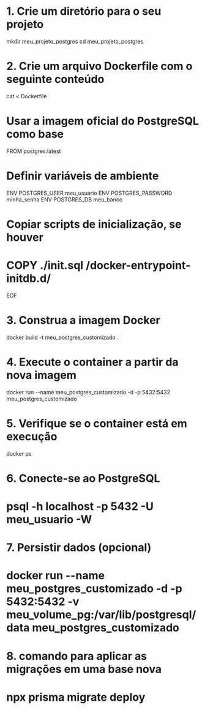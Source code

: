 # 1. Crie um diretório para o seu projeto
mkdir meu_projeto_postgres
cd meu_projeto_postgres

# 2. Crie um arquivo Dockerfile com o seguinte conteúdo
cat <<EOF > Dockerfile
# Usar a imagem oficial do PostgreSQL como base
FROM postgres:latest

# Definir variáveis de ambiente
ENV POSTGRES_USER meu_usuario
ENV POSTGRES_PASSWORD minha_senha
ENV POSTGRES_DB meu_banco

# Copiar scripts de inicialização, se houver
# COPY ./init.sql /docker-entrypoint-initdb.d/
EOF

# 3. Construa a imagem Docker
docker build -t meu_postgres_customizado .

# 4. Execute o container a partir da nova imagem
docker run --name meu_postgres_customizado -d -p 5432:5432 meu_postgres_customizado

# 5. Verifique se o container está em execução
docker ps

# 6. Conecte-se ao PostgreSQL
# psql -h localhost -p 5432 -U meu_usuario -W

# 7. Persistir dados (opcional)
# docker run --name meu_postgres_customizado -d -p 5432:5432 -v meu_volume_pg:/var/lib/postgresql/data meu_postgres_customizado

# 8. comando para aplicar as migrações em uma base nova
# npx prisma migrate deploy